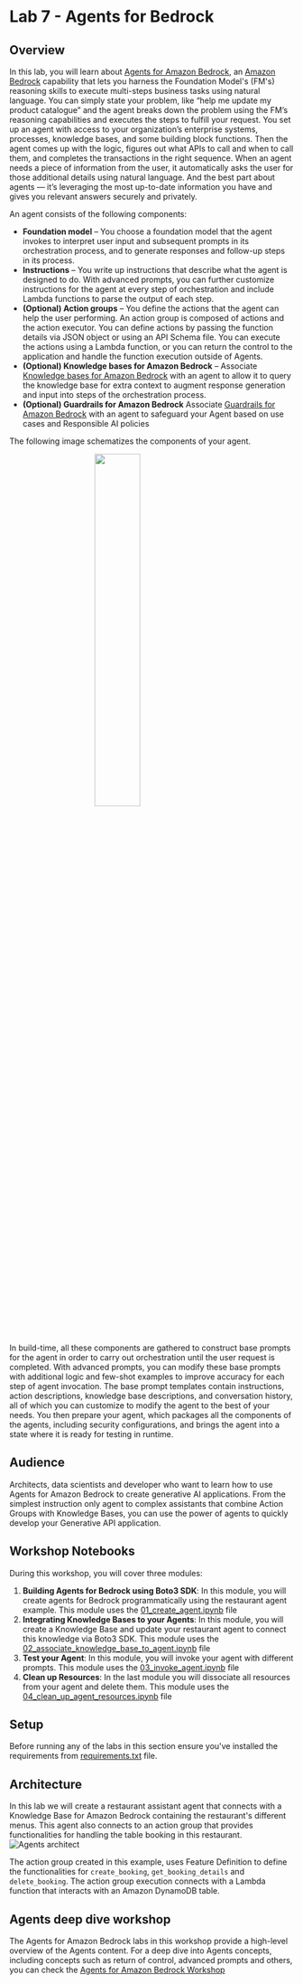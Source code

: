 # Lab 7 - Agents for Bedrock

## Overview

In this lab, you will learn about [Agents for Amazon Bedrock](https://aws.amazon.com/bedrock/agents/), 
an [Amazon Bedrock](https://aws.amazon.com/bedrock/) capability that lets you harness the Foundation Model's (FM's) 
reasoning skills to execute multi-steps business tasks using natural language. You can simply state your problem, 
like “help me update my product catalogue” and the agent breaks down the problem using the FM’s reasoning capabilities 
and executes the steps to fulfill your request. You set up an agent with access to your organization’s enterprise systems, 
processes, knowledge bases, and some building block functions. Then the agent comes up with the logic, figures out what APIs 
to call and when to call them, and completes the transactions in the right sequence. When an agent needs a piece of information 
from the user, it automatically asks the user for those additional details using natural language. And the best part about agents — 
it’s leveraging the most up-to-date information you have and gives you relevant answers securely and privately. 

An agent consists of the following components:

* **Foundation model** – You choose a foundation model that the agent invokes to interpret user input and subsequent prompts in its orchestration process, and to generate responses and follow-up steps in its process.
* **Instructions** – You write up instructions that describe what the agent is designed to do. With advanced prompts, you can further customize instructions for the agent at every step of orchestration and include Lambda functions to parse the output of each step.
* **(Optional) Action groups** – You define the actions that the agent can help the user performing. An action group is composed of actions and the action executor. You can define actions by passing the function details via JSON object or using an API Schema file. You can execute the actions using a Lambda function, or you can return the control to the application and handle the function execution outside of Agents.
* **(Optional) Knowledge bases for Amazon Bedrock** – Associate [Knowledge bases for Amazon Bedrock](https://docs.aws.amazon.com/bedrock/latest/userguide/knowledge-base.html) with an agent to allow it to query the knowledge base for extra context to augment response generation and input into steps of the orchestration process.
* **(Optional) Guardrails for Amazon Bedrock** Associate [Guardrails for Amazon Bedrock](https://docs.aws.amazon.com/bedrock/latest/userguide/guardrails.html) with an agent to safeguard your Agent based on use cases and Responsible AI policies

The following image schematizes the components of your agent.

<img src="images/agent_components.png" style="width:40%;display:block;margin: 0 auto;">

In build-time, all these components are gathered to construct base prompts for the agent in order to carry out orchestration until the user request is completed. With advanced prompts, you can modify these base prompts with additional logic and few-shot examples to improve accuracy for each step of agent invocation. The base prompt templates contain instructions, action descriptions, knowledge base descriptions, and conversation history, all of which you can customize to modify the agent to the best of your needs. You then prepare your agent, which packages all the components of the agents, including security configurations, and brings the agent into a state where it is ready for testing in runtime.


## Audience

Architects, data scientists and developer who want to learn how to use Agents for Amazon Bedrock to create generative AI applications. 
From the simplest instruction only agent to complex assistants that combine Action Groups with Knowledge Bases, you can use the power of agents to quickly develop your Generative API application.

## Workshop Notebooks
During this workshop, you will cover three modules:

1. **Building Agents for Bedrock using Boto3 SDK**: In this module, you will create agents for Bedrock programmatically using the restaurant agent example. This module uses the [01_create_agent.ipynb](01_create_agent.ipynb) file
2. **Integrating Knowledge Bases to your Agents**: In this module, you will create a Knowledge Base and update your restaurant agent to connect this knowledge via Boto3 SDK. This module uses the [02_associate_knowledge_base_to_agent.ipynb](02_associate_knowledge_base_to_agent.ipynb) file
3. **Test your Agent**: In this module, you will invoke your agent with different prompts. This module uses the [03_invoke_agent.ipynb](03_invoke_agent.ipynb) file 
4. **Clean up Resources**: In the last module you will dissociate all resources from your agent and delete them. This module uses the [04_clean_up_agent_resources.ipynb](04_clean_up_agent_resources.ipynb) file

## Setup
Before running any of the labs in this section ensure you've installed the requirements from [requirements.txt](requirements.txt) file.

## Architecture
In this lab we will create a restaurant assistant agent that connects with a Knowledge Base for Amazon Bedrock containing the restaurant's different menus.
This agent also connects to an action group that provides functionalities for handling the table booking in this restaurant.
![Agents architect](images/agent-architecture.png)

The action group created in this example, uses Feature Definition to define the functionalities for `create_booking`, `get_booking_details` and `delete_booking`.
The action group execution connects with a Lambda function that interacts with an Amazon DynamoDB table.

## Agents deep dive workshop
The Agents for Amazon Bedrock labs in this workshop provide a high-level overview of the Agents content.
For a deep dive into Agents concepts, including concepts such as return of control, advanced prompts and others, you can check the [Agents for Amazon Bedrock Workshop](https://catalog.workshops.aws/agents-for-amazon-bedrock/en-US)